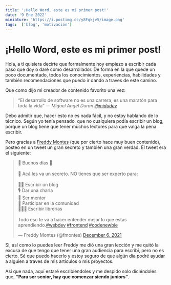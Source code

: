 ```yaml
---
title: '¡Hello Word, este es mi primer post!'
date: '9 Ene 2022'
miniature: 'https://i.postimg.cc/y8Fqkjv5/image.png'
tags:  ['blog', 'motivación']
---
```


# ¡Hello Word, este es mi primer post!

Hola, a tí quisiera decirte que formalmente hoy empiezo a escribir cada paso que doy o daré como desarrollador. De forma en la que quede un poco documentado, todos los conocimientos, experiencias, habilidades y también recomendaciones que puedo ir dando a traves de este camino. 

Que como dijo mi creador de contenido favorito una vez:

> <q>El desarrollo de software no es una carrera, es una maratón para toda la vida</q>  —  <cite>Miguel Angel Duran [@midudev](https://twitter.com/midudev)</cite>

Debo admitir que, hacer esto no es nada fácil, y no estoy hablando de lo técnico. Según yo tenía pensado, que no cualquiera podía escribir un blog, porque un blog tiene que tener muchos lectores para que valga la pena escribir.

Pero gracias a [Freddy Montes](https://twitter.com/fmontes) (que por cierto hace muy buen contenido), posteo en un tweet un gran secreto y también una gran verdad. El tweet era el siguiente:

<div class='center-tweet'>
<blockquote class="twitter-tweet"><p lang="es" dir="ltr">🌅 Buenos días 🌅<br><br>🙊 Acá les va un secreto. NO tienes que ser experto para:<br><br>✍🏼 Escribir un blog<br>🎙 Dar una charla<br>🐣 Ser mentor<br>🐰 Participar en la comunidad<br>👩🏽‍💻 Escribir librerías<br><br>Todo eso te va a hacer entender mejor lo que estas aprendiendo.<a href="https://twitter.com/hashtag/webdev?src=hash&amp;ref_src=twsrc%5Etfw">#webdev</a> <a href="https://twitter.com/hashtag/frontend?src=hash&amp;ref_src=twsrc%5Etfw">#frontend</a> <a href="https://twitter.com/hashtag/codenewbie?src=hash&amp;ref_src=twsrc%5Etfw">#codenewbie</a></p>&mdash; Freddy Montes (@fmontes) <a href="https://twitter.com/fmontes/status/1467843213708783618?ref_src=twsrc%5Etfw">December 6, 2021</a></blockquote> <script async src="https://platform.twitter.com/widgets.js" charset="utf-8"></script>

</div>

Si, así como lo puedes leer Freddy me dió una gran lección y me quitó la excusa de que tengo que tener una gran audiencia para escribí, pero no es cierto. Sé que puedo hacerlo y estoy seguro de que algún día podré ayudar a alguien a traves de mis artículos o mis proyectos.

Así que nada, aquí estaré escribiéndoles y me despido solo diciéndoles que, **<q>Para ser senior, hay que comenzar siendo juniors</q>**.